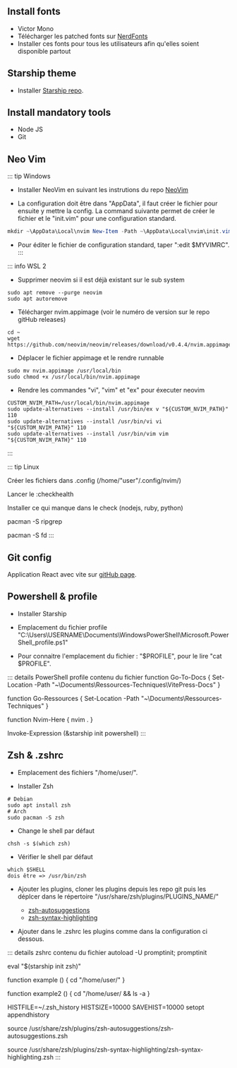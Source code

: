 ## Install fonts

- Victor Mono
- Télécharger les patched fonts sur [NerdFonts](https://github.com/ryanoasis/nerd-fonts/tree/master/patched-fonts)
- Installer ces fonts pour tous les utilisateurs afin qu'elles soient disponible partout

## Starship theme

- Installer [Starship repo](https://starship.rs/).

## Install mandatory tools

- Node JS
- Git

## Neo Vim

::: tip Windows

- Installer NeoVim en suivant les instrutions du repo [NeoVim](https://github.com/neovim/neovim/wiki/Installing-Neovim#windows) 

- La configuration doit être dans "AppData", il faut créer le fichier pour ensuite y mettre la config. La command suivante permet de créer le fichier et le "init.vim" pour une configuration standard.

``` Powershell
mkdir ~\AppData\Local\nvim New-Item -Path ~\AppData\Local\nvim\init.vim -Type File
```

- Pour éditer le fichier de configuration standard, taper ":edit $MYVIMRC".
:::

::: info WSL 2

- Supprimer neovim si il est déjà existant sur le sub system

``` shell
sudo apt remove --purge neovim
sudo apt autoremove
```

- Télécharger nvim.appimage (voir le numéro de version sur le repo gitHub releases)

``` shell
cd ~
wget https://github.com/neovim/neovim/releases/download/v0.4.4/nvim.appimage
```

- Déplacer le fichier appimage et le rendre runnable

``` shell
sudo mv nvim.appimage /usr/local/bin
sudo chmod +x /usr/local/bin/nvim.appimage
```

- Rendre les commandes "vi", "vim" et "ex" pour éxecuter neovim
``` shell
CUSTOM_NVIM_PATH=/usr/local/bin/nvim.appimage
sudo update-alternatives --install /usr/bin/ex v "${CUSTOM_NVIM_PATH}" 110
sudo update-alternatives --install /usr/bin/vi vi "${CUSTOM_NVIM_PATH}" 110
sudo update-alternatives --install /usr/bin/vim vim "${CUSTOM_NVIM_PATH}" 110
```
:::

::: tip Linux 

Créer les fichiers dans .config (/home/"user"/.config/nvim/)

Lancer le :checkhealth

Installer ce qui manque dans le check (nodejs, ruby, python)

pacman -S ripgrep

pacman -S fd
:::

## Git config

Application React avec vite sur [gitHub page](https://fabcre.github.io/React-Git-Help/).

## Powershell & profile

- Installer Starship

- Emplacement du fichier profile "C:\Users\USERNAME\Documents\WindowsPowerShell\Microsoft.PowerShell_profile.ps1"

- Pour connaitre l'emplacement du fichier : "$PROFILE", pour le lire "cat $PROFILE".

::: details PowerShell profile contenu du fichier
function Go-To-Docs {
    Set-Location -Path "~\Documents\Ressources-Techniques\VitePress-Docs"
}

function Go-Ressources {
    Set-Location -Path "~\Documents\Ressources-Techniques\"
}

function Nvim-Here {
    nvim .
}

Invoke-Expression (&starship init powershell)
:::

## Zsh & .zshrc

- Emplacement des fichiers "/home/user/".

- Installer Zsh 

``` shell
# Debian
sudo apt install zsh
# Arch
sudo pacman -S zsh
```

- Change le shell par défaut

``` shell
chsh -s $(which zsh)
``` 

- Vérifier le shell par défaut

``` shell
which $SHELL
dois être => /usr/bin/zsh
```

- Ajouter les plugins, cloner les plugins depuis les repo git puis les déplcer dans le répertoire "/usr/share/zsh/plugins/PLUGINS_NAME/"
    - [zsh-autosuggestions](https://github.com/zsh-users/zsh-autosuggestions)
    - [zsh-syntax-highlighting](https://github.com/zsh-users/zsh-syntax-highlighting)

- Ajouter dans le .zshrc les plugins comme dans la configuration ci dessous.

::: details zshrc contenu du fichier
autoload -U promptinit; promptinit

eval "$(starship init zsh)"

function example () {
    cd "/home/user/"
}

function example2 () {
    cd "/home/user/ && ls -a
}

HISTFILE=~/.zsh_history
HISTSIZE=10000
SAVEHIST=10000
setopt appendhistory

source /usr/share/zsh/plugins/zsh-autosuggestions/zsh-autosuggestions.zsh

source /usr/share/zsh/plugins/zsh-syntax-highlighting/zsh-syntax-highlighting.zsh
:::
